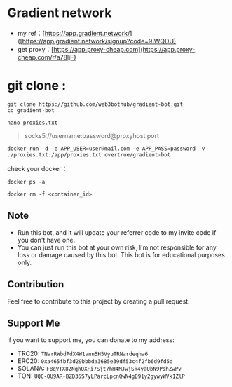 # Gradient network 

- my ref：[https://app.gradient.network/]([https://app.gradient.network/signup?code=9IWQDU)
- get proxy：[https://app.proxy-cheap.com](https://app.proxy-cheap.com/r/a78ljF)




 # git clone :

```
git clone https://github.com/web3bothub/gradient-bot.git
cd gradient-bot
```

```
nano proxies.txt
```

> socks5://username:password@proxyhost:port

```
docker run -d -e APP_USER=user@mail.com -e APP_PASS=password -v ./proxies.txt:/app/proxies.txt overtrue/gradient-bot
```

check your docker：
```
docker ps -a 
```
```
docker rm -f <container_id>
```


## Note

- Run this bot, and it will update your referrer code to my invite code if you don't have one.
- You can just run this bot at your own risk, I'm not responsible for any loss or damage caused by this bot. This bot is for educational purposes only.

## Contribution

Feel free to contribute to this project by creating a pull request.

## Support Me

if you want to support me, you can donate to my address:

- TRC20: `TNarRWbdPdX4W1vnn5H5VyuTRNardeqha6`
- ERC20: `0xa465fbf3d29bbbda3685e39df53c4f2fb6d9fd5d`
- SOLANA: `F8qVTX82NghQXFi7Sjt7hH4MJwjSk4yaUbN9PshZwPv`
- TON: `UQC-OU9AR-BZD35S7yLParcLpcnQwN4gD91y2gywyWVk1ZlP`
